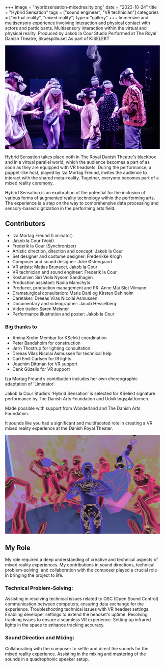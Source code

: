 +++
image = "hybridsensation-mixedreality.png"
date = "2023-10-24"
title = "Hybrid Sensation"
tags = ["sound engineer", "VR technician"]
categories = ["virtual reality", "mixed reality"]
type = "gallery"
+++
Immersive and multisensory experience involving interaction and physical contact with actors and participants. Multisensory interaction within the virtual and physical reality. Produced by Jakob la Cour Studio
Performed at The Royal Danish Theatre, Skuespilhuset
As part of K:SELEKT
<!--more-->

![](hybridsensation_real.jpeg)

Hybrid Sensation takes place both in The Royal Danish Theatre's blackbox and in a virtual parallel world, which the audience becomes a part of as soon as they are equipped with VR headsets. During the performance, a puppet-like host, played by Iza Mortag Freund, invites the audience to interact with the shared meta-reality. Together, everyone becomes part of a mixed reality ceremony.

Hybrid Sensation is an exploration of the potential for the inclusion of various forms of augmented reality technology within the performing arts. The experience is a step on the way to comprehensive data processing and sensory-based digitization in the performing arts field.

## Contributors
- Iza Mortag Freund (Liminator)
- Jakob la Cour (Void)
- Frederik la Cour (Synchronizer)
- Artistic direction, direction and concept: Jakob la Cour
- Set designer and costume designer: Frederikke Krogh
- Composer and sound designer: Julie Østengaard
- VR artists: Matias Brunacci, Jakob la Cour
- VR technician and sound engineer: Frederik la Cour
- Kostumier: Siri Viola Nysom Sandhagen
- Production assistant: Nadia Mamchyts
- Producer, production management and PR: Anne Mai Slot Vilmann
- Dramaturgical consultation: Marie Dahl og Kirsten Dehlholm
- Caretaker: Dreeas Vilas Nicolai Asmussen
- Documentary and videographer: Jacob Hesselberg
- Video trailer: Søren Meisner
- Performance illustration and poster: Jakob la Cour

### Big thanks to 
- Amina Krohn Membar for KSelekt coordination
- Peter Bandsholm for construction
- Jørn Thostrup for lighting consultation
- Dreeas Vilas Nicolai Asmussen for technical help
- Carl Emil Carlsen for IR lights 
- Joachim Dittman for VR support 
- Cenk Güzelis for VR support

Iza Mortag Freund’s contribution includes her own choreographic adaptation of 'Liminator'.

Jakob la Cour Studio’s ‘Hybrid Sensation’ is selected for KSelekt signature performance by The Danish Arts Foundation and Udviklingsplatformen.

Made possible with support from Wonderland and The Danish Arts Foundation.

It sounds like you had a significant and multifaceted role in creating a VR mixed reality experience at the Danish Royal Theater. 

![](hybridsensation_2.png)
## My Role
My role required a deep understanding of creative and technical aspects of mixed reality experiences. My contributions in sound directions, technical problem-solving, and collaboration with the composer played a crucial role in bringing the project to life.

### Technical Problem-Solving:
Assisting in resolving technical issues related to OSC (Open Sound Control) communication between computers, ensuring data exchange for the experience.
Troubleshooting technical issues with VR headset settings. Enabling developer settings to extend the headset's uptime. Resolving tracking issues to ensure a seamless VR experience. Setting up infrared lights in the space to enhance tracking accuracy.


### Sound Direction and Mixing:

Collaborating with the composer to settle and direct the sounds for the mixed reality experience.
Assisting in the mixing and mastering of the sounds in a quadrophonic speaker setup.

